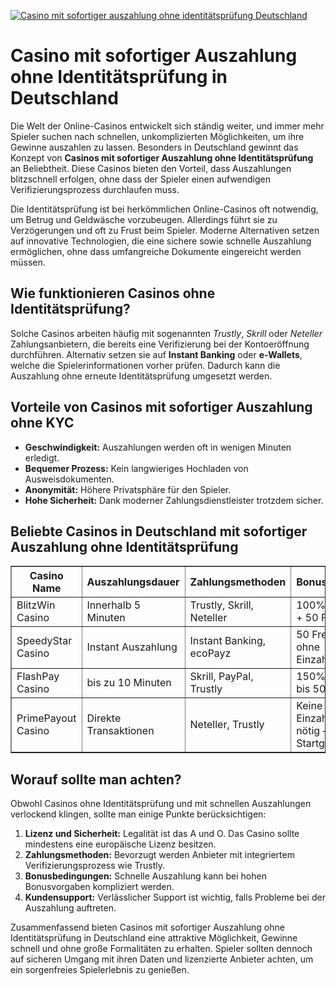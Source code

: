 [![Casino mit sofortiger auszahlung ohne identitätsprüfung Deutschland](https://123-caf.pages.dev/gitsignup.png)](https://vrmoo.ru/Bt82HjjY)

<h1>Casino mit sofortiger Auszahlung ohne Identitätsprüfung in Deutschland</h1>  <p>Die Welt der Online-Casinos entwickelt sich ständig weiter, und immer mehr Spieler suchen nach schnellen, unkomplizierten Möglichkeiten, um ihre Gewinne auszahlen zu lassen. Besonders in Deutschland gewinnt das Konzept von <strong>Casinos mit sofortiger Auszahlung ohne Identitätsprüfung</strong> an Beliebtheit. Diese Casinos bieten den Vorteil, dass Auszahlungen blitzschnell erfolgen, ohne dass der Spieler einen aufwendigen Verifizierungsprozess durchlaufen muss.</p>  <p>Die Identitätsprüfung ist bei herkömmlichen Online-Casinos oft notwendig, um Betrug und Geldwäsche vorzubeugen. Allerdings führt sie zu Verzögerungen und oft zu Frust beim Spieler. Moderne Alternativen setzen auf innovative Technologien, die eine sichere sowie schnelle Auszahlung ermöglichen, ohne dass umfangreiche Dokumente eingereicht werden müssen.</p>  <h2>Wie funktionieren Casinos ohne Identitätsprüfung?</h2>  <p>Solche Casinos arbeiten häufig mit sogenannten <em>Trustly</em>, <em>Skrill</em> oder <em>Neteller</em> Zahlungsanbietern, die bereits eine Verifizierung bei der Kontoeröffnung durchführen. Alternativ setzen sie auf <strong>Instant Banking</strong> oder <strong>e-Wallets</strong>, welche die Spielerinformationen vorher prüfen. Dadurch kann die Auszahlung ohne erneute Identitätsprüfung umgesetzt werden.</p>  <h2>Vorteile von Casinos mit sofortiger Auszahlung ohne KYC</h2>  <ul>   <li><strong>Geschwindigkeit:</strong> Auszahlungen werden oft in wenigen Minuten erledigt.</li>   <li><strong>Bequemer Prozess:</strong> Kein langwieriges Hochladen von Ausweisdokumenten.</li>   <li><strong>Anonymität:</strong> Höhere Privatsphäre für den Spieler.</li>   <li><strong>Hohe Sicherheit:</strong> Dank moderner Zahlungsdienstleister trotzdem sicher.</li> </ul>  <h2>Beliebte Casinos in Deutschland mit sofortiger Auszahlung ohne Identitätsprüfung</h2>  <table border="1" cellpadding="8" cellspacing="0">   <thead>     <tr>       <th>Casino Name</th>       <th>Auszahlungsdauer</th>       <th>Zahlungsmethoden</th>       <th>Bonusangebote</th>     </tr>   </thead>   <tbody>     <tr>       <td>BlitzWin Casino</td>       <td>Innerhalb 5 Minuten</td>       <td>Trustly, Skrill, Neteller</td>       <td>100% bis 300€ + 50 Freispiele</td>     </tr>     <tr>       <td>SpeedyStar Casino</td>       <td>Instant Auszahlung</td>       <td>Instant Banking, ecoPayz</td>       <td>50 Freispiele ohne Einzahlung</td>     </tr>     <tr>       <td>FlashPay Casino</td>       <td>bis zu 10 Minuten</td>       <td>Skrill, PayPal, Trustly</td>       <td>150% Bonus bis 500€</td>     </tr>     <tr>       <td>PrimePayout Casino</td>       <td>Direkte Transaktionen</td>       <td>Neteller, Trustly</td>       <td>Keine Einzahlung nötig – 20€ Startguthaben</td>     </tr>   </tbody> </table>  <h2>Worauf sollte man achten?</h2>  <p>Obwohl Casinos ohne Identitätsprüfung und mit schnellen Auszahlungen verlockend klingen, sollte man einige Punkte berücksichtigen:</p>  <ol>   <li><strong>Lizenz und Sicherheit:</strong> Legalität ist das A und O. Das Casino sollte mindestens eine europäische Lizenz besitzen.</li>   <li><strong>Zahlungsmethoden:</strong> Bevorzugt werden Anbieter mit integriertem Verifizierungsprozess wie Trustly.</li>   <li><strong>Bonusbedingungen:</strong> Schnelle Auszahlung kann bei hohen Bonusvorgaben kompliziert werden.</li>   <li><strong>Kundensupport:</strong> Verlässlicher Support ist wichtig, falls Probleme bei der Auszahlung auftreten.</li> </ol>  <p>Zusammenfassend bieten Casinos mit sofortiger Auszahlung ohne Identitätsprüfung in Deutschland eine attraktive Möglichkeit, Gewinne schnell und ohne große Formalitäten zu erhalten. Spieler sollten dennoch auf sicheren Umgang mit ihren Daten und lizenzierte Anbieter achten, um ein sorgenfreies Spielerlebnis zu genießen.</p>